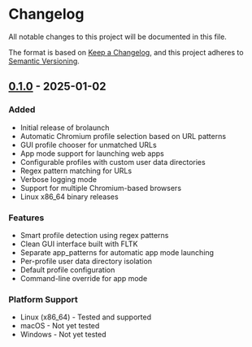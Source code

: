 # Changelog

All notable changes to this project will be documented in this file.

The format is based on [Keep a Changelog](https://keepachangelog.com/en/1.1.0/),
and this project adheres to [Semantic Versioning](https://semver.org/spec/v2.0.0.html).

## [0.1.0] - 2025-01-02

### Added
- Initial release of brolaunch
- Automatic Chromium profile selection based on URL patterns
- GUI profile chooser for unmatched URLs
- App mode support for launching web apps
- Configurable profiles with custom user data directories
- Regex pattern matching for URLs
- Verbose logging mode
- Support for multiple Chromium-based browsers
- Linux x86_64 binary releases

### Features
- Smart profile detection using regex patterns
- Clean GUI interface built with FLTK
- Separate app_patterns for automatic app mode launching
- Per-profile user data directory isolation
- Default profile configuration
- Command-line override for app mode

### Platform Support
- Linux (x86_64) - Tested and supported
- macOS - Not yet tested
- Windows - Not yet tested

[0.1.0]: https://github.com/MicahStevens/brolaunch/releases/tag/v0.1.0